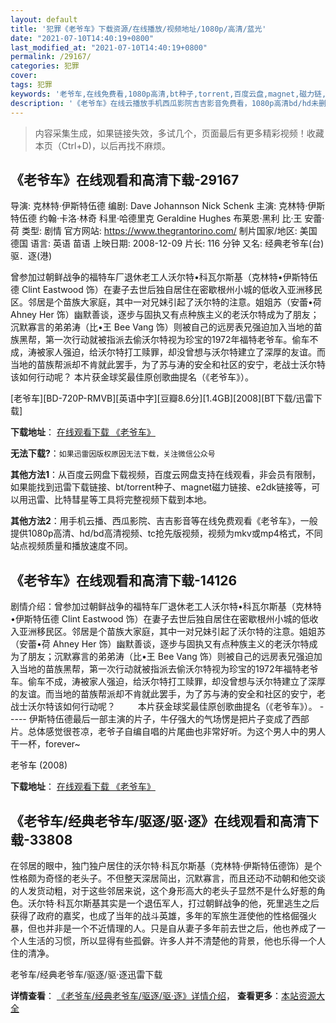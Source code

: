 ```yaml
---
layout: default
title: '犯罪《老爷车》下载资源/在线播放/视频地址/1080p/高清/蓝光'
date: "2021-07-10T14:40:19+0800"
last_modified_at: "2021-07-10T14:40:19+0800"
permalink: /29167/
categories: 犯罪
cover:
tags: 犯罪
keywords: '老爷车,在线免费看,1080p高清,bt种子,torrent,百度云盘,magnet,磁力链,迅雷下载资源'
description: '《老爷车》在线云播放手机西瓜影院吉吉影音免费看，1080p高清bd/hd未删减完整版和tc抢先枪版，mkv/mp4格式，附带bt/torrent种子、magnet/磁力链、百度云盘、网盘资源迅雷下载链接'
---
```


>内容采集生成，如果链接失效，多试几个，页面最后有更多精彩视频！收藏本页（Ctrl+D)，以后再找不麻烦。


## 《老爷车》在线观看和高清下载-29167

导演: 克林特·伊斯特伍德 编剧: Dave Johannson Nick Schenk 主演: 克林特·伊斯特伍德 约翰·卡洛·林奇 科里·哈德里克 Geraldine Hughes 布莱恩·黑利 比·王 安蕾·荷 类型: 剧情 官方网站: https://www.thegrantorino.com/ 制片国家/地区: 美国 德国 语言: 英语 苗语 上映日期: 2008-12-09 片长: 116 分钟 又名: 经典老爷车(台) 驱．逐(港)

曾参加过朝鲜战争的福特车厂退休老工人沃尔特•科瓦尔斯基（克林特•伊斯特伍德 Clint Eastwood 饰）在妻子去世后独自居住在密歇根州小城的低收入亚洲移民区。邻居是个苗族大家庭，其中一对兄妹引起了沃尔特的注意。姐姐苏（安蕾•荷 Ahney Her 饰）幽默善谈，逐步与固执又有点种族主义的老沃尔特成为了朋友；沉默寡言的弟弟涛（比•王 Bee Vang 饰）则被自己的远房表兄强迫加入当地的苗族黑帮，第一次行动就被指派去偷沃尔特视为珍宝的1972年福特老爷车。偷车不成，涛被家人强迫，给沃尔特打工赎罪，却没曾想与沃尔特建立了深厚的友谊。而当地的苗族帮派却不肯就此罢手，为了苏与涛的安全和社区的安宁，老战士沃尔特该如何行动呢？ 本片获金球奖最佳原创歌曲提名（《老爷车》）。


[老爷车][BD-720P-RMVB][英语中字][豆瓣8.6分][1.4GB][2008][BT下载/迅雷下载]

**下载地址**： [在线观看下载 《老爷车》](https://www.btdx8.com/torrent/gran_torino_2008.html) 


**无法下载?**：`如果迅雷因版权原因无法下载，关注微信公众号 `

**其他方法1**：从百度云网盘下载视频，百度云网盘支持在线观看，非会员有限制，如果能找到迅雷下载链接、bt/torrent种子、magnet磁力链接、e2dk链接等，可以用迅雷、比特彗星等工具将完整视频下载到本地。

**其他方法2**：用手机云播、西瓜影院、吉吉影音等在线免费观看《老爷车》，一般提供1080p高清、hd/bd高清视频、tc抢先版视频，视频为mkv或mp4格式，不同站点视频质量和播放速度不同。


## 《老爷车》在线观看和高清下载-14126

剧情介绍：曾参加过朝鲜战争的福特车厂退休老工人沃尔特•科瓦尔斯基（克林特•伊斯特伍德 Clint Eastwood 饰）在妻子去世后独自居住在密歇根州小城的低收入亚洲移民区。邻居是个苗族大家庭，其中一对兄妹引起了沃尔特的注意。姐姐苏（安蕾•荷 Ahney Her 饰）幽默善谈，逐步与固执又有点种族主义的老沃尔特成为了朋友；沉默寡言的弟弟涛（比•王 Bee Vang 饰）则被自己的远房表兄强迫加入当地的苗族黑帮，第一次行动就被指派去偷沃尔特视为珍宝的1972年福特老爷车。偷车不成，涛被家人强迫，给沃尔特打工赎罪，却没曾想与沃尔特建立了深厚的友谊。而当地的苗族帮派却不肯就此罢手，为了苏与涛的安全和社区的安宁，老战士沃尔特该如何行动呢？  　　本片获金球奖最佳原创歌曲提名（《老爷车》）。 ----- 伊斯特伍德最后一部主演的片子，牛仔强大的气场愣是把片子变成了西部片。总体感觉很苍凉，老爷子自编自唱的片尾曲也非常好听。为这个男人中的男人干一杯，forever~


老爷车 (2008)

**下载地址**： [在线观看下载 《老爷车》](https://www.btbtdy.me/btdy/dy5404.html) 


## 《老爷车/经典老爷车/驱逐/驱·逐》在线观看和高清下载-33808

在邻居的眼中，独门独户居住的沃尔特&middot;科瓦尔斯基（克林特&middot;伊斯特伍德饰）是个性格颇为奇怪的老头子。不但整天深居简出，沉默寡言，而且还动不动朝和他交谈的人发货动粗，对于这些邻居来说，这个身形高大的老头子显然不是什么好惹的角色。沃尔特·科瓦尔斯基其实是一个退伍军人，打过朝鲜战争的他，死里逃生之后获得了政府的嘉奖，也成了当年的战斗英雄，多年的军旅生涯使他的性格倔强火暴，但也并非是一个不近情理的人。只是自从妻子多年前去世之后，他也养成了一个人生活的习惯，所以显得有些孤僻。许多人并不清楚他的背景，他也乐得一个人住的清净。


老爷车/经典老爷车/驱逐/驱·逐迅雷下载

**详情查看**： [《老爷车/经典老爷车/驱逐/驱·逐》详情介绍](/movie/33808/)， **查看更多**：[本站资源大全](/movie/t/all/)

